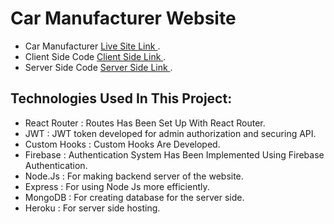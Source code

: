# Car Manufacturer Website

* Car Manufacturer  [Live Site Link ](https://car-manufacturer-dd339.web.app/).
* Client Side Code   [Client Side Link ](https://github.com/programming-hero-web-course1/manufacturer-website-client-side-abunaem123).
* Server Side Code   [Server Side Link ](hhttps://github.com/programming-hero-web-course1/manufacturer-website-server-side-abunaem123).

## Technologies Used In This Project:
* React Router : Routes Has Been Set Up With React Router.
* JWT : JWT token developed for admin authorization and securing API.
* Custom Hooks : Custom Hooks Are Developed.
* Firebase : Authentication System Has Been Implemented Using Firebase Authentication.
* Node.Js : For making backend server of the website.
* Express : For using Node Js more efficiently.
* MongoDB : For creating database for the server side.
* Heroku : For server side hosting.